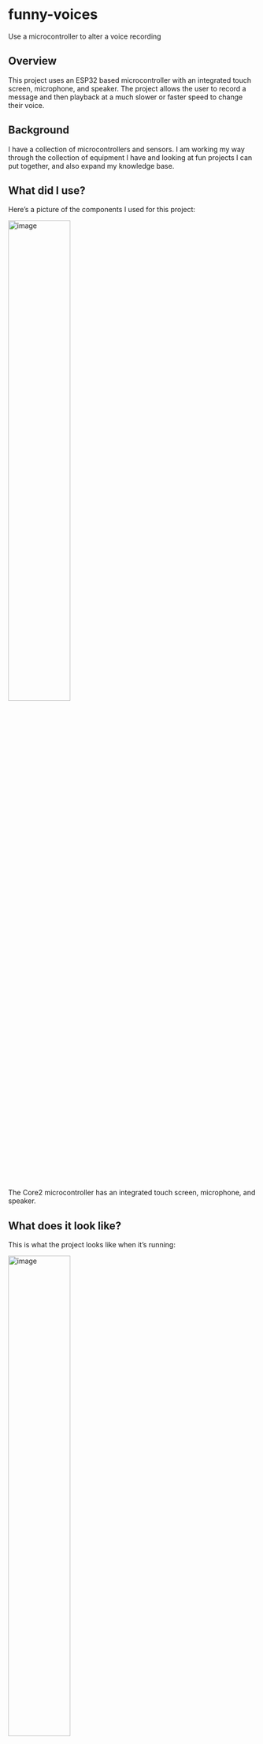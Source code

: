 # funny-voices
Use a microcontroller to alter a voice recording

## Overview

This project uses an ESP32 based microcontroller with an integrated touch screen, microphone, and speaker. The project allows the user to record a message and then playback at a much slower or faster speed to change their voice.

## Background

I have a collection of microcontrollers and sensors. I am working my way through the collection of equipment I have and looking at fun projects I can put together, and also expand my knowledge base. 

## What did I use?

Here’s a picture of the components I used for this project:

<img width="50%" height="50%" alt="image" src="https://github.com/user-attachments/assets/985749c4-b4bc-4c13-8540-97c4657b5a2e" />

The Core2 microcontroller has an integrated touch screen, microphone, and speaker.

## What does it look like?

This is what the project looks like when it’s running:

<img width="50%" height="50%" alt="image" src="https://github.com/user-attachments/assets/052d8e69-91f7-4775-a575-aaacb9baba31" />

The project displays the current playback speed, at the top of the screen, which can be slow, normal or fast.

There are 4 buttons at the bottom of the screen which reduce the playback speed (<), increase the playback speed (>), start recording (+) and stop recording (-). When the user clicks record (+), the screen will be updated with a large red circle:

<img width="50%" height="50%" alt="image" src="https://github.com/user-attachments/assets/fbb1ad19-658c-4c6c-bd42-c7978f9342f0" />

To stop recording, the user presses the - button:

<img width="50%" height="50%" alt="image" src="https://github.com/user-attachments/assets/72f2767b-b0e7-4dd9-90c7-c2e238f4d9b2" />

The screen will update with a green circle to indicate recording has stopped and playback has started. Once a recording has completed, the playback button can be pressed to replay recording as many times as the user would like. They can select different speeds between playback cycles.

The Core2 can only record or playback – it cannot do both at once. The following screen is displayed to tell the user to wait for recording or playback to complete before continuing with their request:

<img width="50%" height="50%" alt="image" src="https://github.com/user-attachments/assets/69d6a06e-6dd3-4c6f-8f09-cad98c5cb3fc" />

## Technical Overview

Here’s an overview of the recording/playback process:

<img width="50%" height="50%" alt="image" src="https://github.com/user-attachments/assets/3075e8c2-d7c8-4a61-b232-a1288e72d80c" />

The project uses an Arduino Sketch to initialize the microcontroller display, speaker, and microphone as well as output the action buttons.

The microcontroller’s sound recording library uses WAV format data. The best results are achieved using 16KHz 16-bit mono recordings. Recording always occurs using these settings.

The playback can be at 16KHz which will playback the user’s normal voice. When slowed down, the playback occurs at 12KHz which makes the voice deeper and slower. This is 75% of the original recording speed. Running at 8KHz is possible, but it’s hard to tell what the recording is saying. When sped up, the playback occurs at 32KHz which makes the voice much higher and deeper. No other recording attributes have to be changed to create these effects.

The one-second recording buffer is enough time for small snippets. This can be adjusted by changing the recordSeconds variable in the Sketch.

The microcontroller can only record or play sounds. It cannot do both at the same time. There is some application state to track when the Sketch is recording or playing back. There is also code to wait for the microphone to stop recording or the speaker to finish playing before allowing the next record/playback cycle.

## What do I need?

You will need:

1. The project uses a Core2 AWS from M5Stack.
       
2. The application only uses the standard M5Stack and Core2 libraries. 
       
3. A PC with Windows, Linux, or a Mac to install the Arduino IDE which can be downloaded here https://www.arduino.cc/en/software/. 
       
4. A USB A to USB C cable to connect the PC or Mac to the Core2.
       
5. The git utility to access the GIT repository (git clone https://github.com/davygotgit/headsup.git) or visit https://github.com/davygotgit/headsup and download a ZIP file.
  
Information for Core2 AWS is here https://shop.m5stack.com/products/m5stack-core2-esp32-iot-development-kit-for-aws-iot-edukit.

The main M5Stack site is here https://m5stack.com/.

This link contained basic information to be able to create this project https://github.com/m5stack/M5Unified/tree/master/examples/Basic/Microphone. 

## How do I install and configure the tools?

Here are some instructions for downloading and installing GIT https://github.com/git-guides/install-git.

Here are some instructions on how to download and install the Arduino IDE https://docs.arduino.cc/software/ide-v2/tutorials/getting-started/ide-v2-downloading-and-installing/.

M5Stack have an excellent quick start guide here https://docs.m5stack.com/en/arduino/m5core2/program. I don’t recall having to install any driver on my version of Ubuntu 24.04.2 LTS. It’s possible this is already included in the kernel. On Linux you must add your account to the dialout group by running the following bash command:

	sudo usermod -a -G dialout <your_account>

For example, if your user account is fantasticfred:

	sudo usermod -a -G dialout  fantasticfred

You must log out your current session and log back in again for this change to become active.

For Linux systems, I would first see if your Arduino IDE can see the Core2 device before attempting to install any drivers.

You know you are connected to the Core2 if you see something similar to the following status (bottom right) in the Arduino IDE:

<img width="519" height="67" alt="image" src="https://github.com/user-attachments/assets/221912df-61ea-4cf4-ba89-99220ef82b5c" />

## How do I build and install the application?

You need to download the code from the GIT repository. This can be done by visiting https://github.com/davygotgit/funny-voices and downloading, and then extracting, a ZIP file or by running the following terminal command from bash, a Windows Command Prompt or any suitable GIT access tool:

	git clone https://github.com/davygotgit/funny-voices.git

There are a couple of options to build the application for the first time. Option 1 is:

1. Start the Arduino IDE.
2. Create a new project using the File -> New Sketch menu option.
3. Save the project using the name funnyvoices by using the File -> Save menu option.
4. Open the src/funnyvoices .ino file, from repository, using another editor, and copy/paste the contents over the skeleton project.
       
Option 2 is:
       
1. Start the Arduino IDE.
2. Create a new project using the File -> New Sketch menu option.
3. Save the project using the name funnyvoices by using the File -> Save menu option.
4. Use the Sketch -> Show Sketch Folder menu option to get the location of the project (Sketch location). This will be similar to Home/Arduino/funnyvoices on Linux.
5. Close the IDE.
6. Copy the funnyvoices.ino file from the src subdirectory of the repository to the Sketch location.
7. Start the Arduino IDE and load the funnyvoices project.
       
Once you have the initial project saved, you can just load it from File -> Open Recent menu option.

With the Sketch loaded, connect the Core2 using the USB A to USB C cable,. Ensure the M5Core2 board is selected and the USB port shows a connected status. Press the Upload button on the toolbar. The Sketch will be compiled and transferred to the Core2. The application will start after the transfer completes.

Do you have any tips for using M5Stack microcontrollers, sensors, or units?

The majority of M5Stack controllers have library on github. The Core2 library is here https://github.com/m5stack/M5Core2?tab=readme-ov-file. The libraries usually have basic and advance samples to give you an idea of how to initialize and then work with the integrated devices like the screen, speaker, microphone, or IMU (accelerometer). The examples can also be found using File -> Examples from the Arduino IDE.

Over the past couple of years, M5Stack have been moving to a unified set of libraries and header files. You can find additional examples here https://github.com/m5stack/M5Unified.

All the examples will give you the confidence that a particular microcontroller and component e.g. IMU are working before you add more sensors and your own code. This will significantly cut down on your debug time as problems may arise from interaction between multiple sensors or your own code.

## Were there any challenges creating this project?

I ran into two challenges with this project.

The first challenge was with the sizing of the recording buffer. I thought I had sized the buffer correctly by using samples/sec * channels (mono == 1) * sample size (16 bit) * seconds, which is 16000 * 1 * 16 * 1 or 16000 * 16. However, I could only get one recording and playback cycle at this size. It seemed like there was some buffer overrun issue. To overcome this problem, I added a slight pad to the buffer of 50%. Originally I doubled the size of the buffer, but this seemed like it would consume too much memory. I have not tried 10% or 25% to see if this still works.

The other issue was with access to the microphone and speaker. The controller can only record or playback. There are API calls that control the microphone and speaker e.g. M5.Mic.begin(),  M5.Mic.end(), M5.Mic.record(), M5.Mic.isEnabled() and M5.Mic.isRecording(). The speaker has a similar set of API calls e.g. M5.Speaker.begin(), M5.Speaker.playRaw() etc. 

When you do this:

	M5.Mic.begin();
	M5.Mic.record(… params ...);

The M5.Mic.record(), and M5.Speaker.playRaw(), API calls are asynchronous, so your sketch will continue to execute. You can check poll M5.Mic.isRecording() to see if the microphone is still recording sound. When the recording is done, you can use M5.Mic.end() to disable recording. After calling this API, I was under the impression that M5.Mic.isEnabled() would return false as I told the microphone to turn off. However, this is not the case and the API call always returns true. It might be a different story if I power off the device, but that’s going pretty far. 

I hoped to use the M5.device.isEnabled() API calls to determine the current state of the device, but was unable to do so. I overcame this issue by adding my own program state which is either waiting, recording or playing and having the various stages set the correct program state.

## Next Steps

1. The range of sounds effects could be extended. This was just a quick and fun project to see if I could make my voice sound odder than usual. Sound is recorded as a raw WAV file, which means it could be processed in other ways than just playback speed.

2. The more I look at the interface, the less intuitive it becomes. I might change the buttons around to give them better meaning e.g. + and - might be better used for the slower and faster playback speeds rather than < and >.
       
